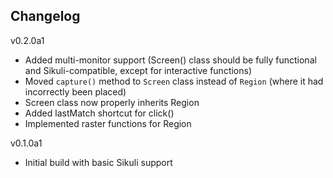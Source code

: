 ## Changelog ##

v0.2.0a1
* Added multi-monitor support (Screen() class should be fully functional and Sikuli-compatible, except for interactive functions)
* Moved `capture()` method to `Screen` class instead of `Region` (where it had incorrectly been placed)
* Screen class now properly inherits Region
* Added lastMatch shortcut for click()
* Implemented raster functions for Region

v0.1.0a1
* Initial build with basic Sikuli support